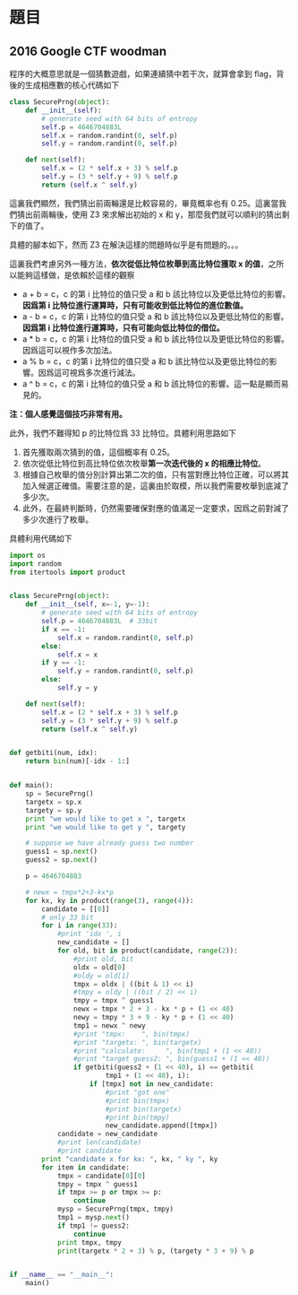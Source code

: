 # 題目

## 2016 Google CTF woodman

程序的大概意思就是一個猜數遊戲，如果連續猜中若干次，就算會拿到 flag，背後的生成相應數的核心代碼如下

```python
class SecurePrng(object):
    def __init__(self):
        # generate seed with 64 bits of entropy
        self.p = 4646704883L
        self.x = random.randint(0, self.p)
        self.y = random.randint(0, self.p)

    def next(self):
        self.x = (2 * self.x + 3) % self.p
        self.y = (3 * self.y + 9) % self.p
        return (self.x ^ self.y)
```

這裏我們顯然，我們猜出前兩輪還是比較容易的，畢竟概率也有 0.25。這裏當我們猜出前兩輪後，使用 Z3 來求解出初始的 x 和 y，那麼我們就可以順利的猜出剩下的值了。

具體的腳本如下，然而 Z3 在解決這樣的問題時似乎是有問題的。。。

這裏我們考慮另外一種方法，**依次從低比特位枚舉到高比特位獲取 x 的值**，之所以能夠這樣做，是依賴於這樣的觀察

- a + b = c，c 的第 i 比特位的值只受 a 和 b 該比特位以及更低比特位的影響。**因爲第 i 比特位進行運算時，只有可能收到低比特位的進位數值。**
- a - b = c，c 的第 i 比特位的值只受 a 和 b 該比特位以及更低比特位的影響。**因爲第 i 比特位進行運算時，只有可能向低比特位的借位。**
- a * b = c，c 的第 i 比特位的值只受 a 和 b 該比特位以及更低比特位的影響。因爲這可以視作多次加法。
- a % b = c，c 的第 i 比特位的值只受 a 和 b 該比特位以及更低比特位的影響。因爲這可視爲多次進行減法。
- a ^ b = c，c 的第 i 比特位的值只受 a 和 b 該比特位的影響。這一點是顯而易見的。

**注：個人感覺這個技巧非常有用。**

此外，我們不難得知 p 的比特位爲 33 比特位。具體利用思路如下

1. 首先獲取兩次猜到的值，這個概率有 0.25。
2. 依次從低比特位到高比特位依次枚舉**第一次迭代後的 x 的相應比特位**。
3. 根據自己枚舉的值分別計算出第二次的值，只有當對應比特位正確，可以將其加入候選正確值。需要注意的是，這裏由於取模，所以我們需要枚舉到底減了多少次。
4. 此外，在最終判斷時，仍然需要確保對應的值滿足一定要求，因爲之前對減了多少次進行了枚舉。

具體利用代碼如下

```python
import os
import random
from itertools import product


class SecurePrng(object):
    def __init__(self, x=-1, y=-1):
        # generate seed with 64 bits of entropy
        self.p = 4646704883L  # 33bit
        if x == -1:
            self.x = random.randint(0, self.p)
        else:
            self.x = x
        if y == -1:
            self.y = random.randint(0, self.p)
        else:
            self.y = y

    def next(self):
        self.x = (2 * self.x + 3) % self.p
        self.y = (3 * self.y + 9) % self.p
        return (self.x ^ self.y)


def getbiti(num, idx):
    return bin(num)[-idx - 1:]


def main():
    sp = SecurePrng()
    targetx = sp.x
    targety = sp.y
    print "we would like to get x ", targetx
    print "we would like to get y ", targety

    # suppose we have already guess two number
    guess1 = sp.next()
    guess2 = sp.next()

    p = 4646704883

    # newx = tmpx*2+3-kx*p
    for kx, ky in product(range(3), range(4)):
        candidate = [[0]]
        # only 33 bit
        for i in range(33):
            #print 'idx ', i
            new_candidate = []
            for old, bit in product(candidate, range(2)):
                #print old, bit
                oldx = old[0]
                #oldy = old[1]
                tmpx = oldx | ((bit & 1) << i)
                #tmpy = oldy | ((bit / 2) << i)
                tmpy = tmpx ^ guess1
                newx = tmpx * 2 + 3 - kx * p + (1 << 40)
                newy = tmpy * 3 + 9 - ky * p + (1 << 40)
                tmp1 = newx ^ newy
                #print "tmpx:    ", bin(tmpx)
                #print "targetx: ", bin(targetx)
                #print "calculate:     ", bin(tmp1 + (1 << 40))
                #print "target guess2: ", bin(guess1 + (1 << 40))
                if getbiti(guess2 + (1 << 40), i) == getbiti(
                        tmp1 + (1 << 40), i):
                    if [tmpx] not in new_candidate:
                        #print "got one"
                        #print bin(tmpx)
                        #print bin(targetx)
                        #print bin(tmpy)
                        new_candidate.append([tmpx])
            candidate = new_candidate
            #print len(candidate)
            #print candidate
        print "candidate x for kx: ", kx, " ky ", ky
        for item in candidate:
            tmpx = candidate[0][0]
            tmpy = tmpx ^ guess1
            if tmpx >= p or tmpx >= p:
                continue
            mysp = SecurePrng(tmpx, tmpy)
            tmp1 = mysp.next()
            if tmp1 != guess2:
                continue
            print tmpx, tmpy
            print(targetx * 2 + 3) % p, (targety * 3 + 9) % p


if __name__ == "__main__":
    main()
```


